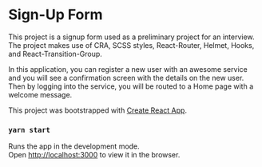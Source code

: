 # Sign-Up Form

This project is a signup form used as a preliminary project for an interview. The project makes use of CRA, SCSS styles, React-Router, Helmet, Hooks, and React-Transition-Group.

In this application, you can register a new user with an awesome service and you will see a confirmation screen with the details on the new user. Then by logging into the service, you will be routed to a Home page with a welcome message.

This project was bootstrapped with [Create React App](https://github.com/facebook/create-react-app).

### `yarn start`

Runs the app in the development mode.<br />
Open [http://localhost:3000](http://localhost:3000) to view it in the browser.
